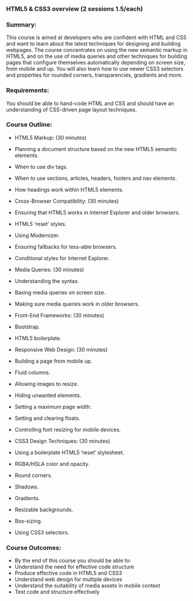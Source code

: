 ### HTML5 & CSS3 overview (2 sessions 1.5/each)

### Summary:
 This course is aimed at developers who are confident with HTML and CSS and want to learn about the latest techniques for designing and building webpages. The course concentrates on using the new semantic markup in HTML5, and on the use of media queries and other techniques for building pages that configure themselves automatically depending on screen size, from mobile and up. You will also learn how to use newer CSS3 selectors and properties for rounded corners, transparencies, gradients and more. 

### Requirements: 
 You should be able to hand-code HTML and CSS and should have an understanding of CSS-driven page layout techniques.

### Course Outline:

* HTML5 Markup: (30 minutes)
 * Planning a document structure based on the new HTML5 semantic elements.
 * When to use div tags.
 * When to use sections, articles, headers, footers and nav elements.
 * How headings work within HTML5 elements.

* Cross-Browser Compatibility: (30 minutes)
 * Ensuring that HTML5 works in Internet Explorer and older browsers.
 * HTML5 ‘reset’ styles.
 * Using Modernizer.
 * Ensuring fallbacks for less-able browsers.
 * Conditional styles for Internet Explorer.

* Media Queries: (30 minutes)
 * Understanding the syntax.
 * Basing media queries on screen size.
 * Making sure media queries work in older browsers.
 
* Front-End Frameworks: (30 minutes)
 * Bootstrap.
 * HTML5 boilerplate.

* Responsive Web Design: (30 minutes)
 * Building a page from mobile up.
 * Fluid columns.
 * Allowing images to resize.
 * Hiding unwanted elements.
 * Setting a maximum page width.
 * Setting and clearing floats.
 * Controlling font resizing for mobile devices.

* CSS3 Design Techniques: (30 minutes)
 * Using a boilerplate HTML5 ‘reset’ stylesheet.
 * RGBA/HSLA color and opacity.
 * Round corners.
 * Shadows.
 * Gradients.
 * Resizable backgrounds.
 * Box-sizing.
 * Using CSS3 selectors.
 

### Course Outcomes:
* By the end of this course you should be able to:
* Understand the need for effective code structure
* Produce effective code in HTML5 and CSS3
* Understand web design for multiple devices
* Understand the suitability of media assets in mobile context
* Test code and structure effectively
